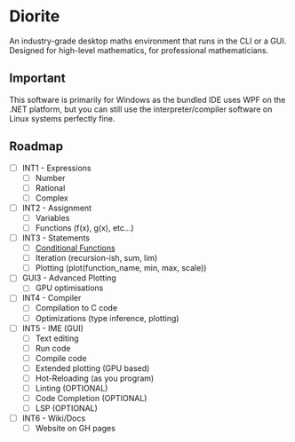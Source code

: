 # Diorite
An industry-grade desktop maths environment that runs in the CLI or a GUI. Designed for high-level mathematics, for
professional mathematicians.

## Important
This software is primarily for Windows as the bundled IDE uses WPF on the .NET platform, but you can still use the
interpreter/compiler software on Linux systems perfectly fine.

## Roadmap
- [ ] INT1 - Expressions
    - [ ] Number
    - [ ] Rational
    - [ ] Complex
- [ ] INT2 - Assignment
    - [ ] Variables
    - [ ] Functions (f(x), g(x), etc...)
- [ ] INT3 - Statements
    - [ ] [Conditional Functions](https://tex.stackexchange.com/questions/47170/how-to-write-conditional-equations-with-one-sided-curly-brackets)
    - [ ] Iteration (recursion-ish, sum, lim)
    - [ ] Plotting (plot(function_name, min, max, scale))
- [ ] GUI3 - Advanced Plotting
    - [ ] GPU optimisations
- [ ] INT4 - Compiler
    - [ ] Compilation to C code
    - [ ] Optimizations (type inference, plotting)
- [ ] INT5 - IME (GUI)
    - [ ] Text editing
    - [ ] Run code
    - [ ] Compile code
    - [ ] Extended plotting (GPU based)
    - [ ] Hot-Reloading (as you program)
    - [ ] Linting (OPTIONAL)
    - [ ] Code Completion (OPTIONAL)
    - [ ] LSP (OPTIONAL)
- [ ] INT6 - Wiki/Docs
    - [ ] Website on GH pages
